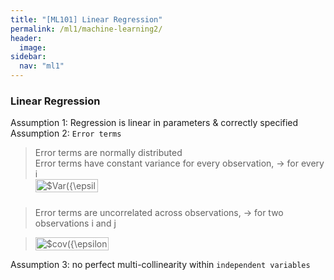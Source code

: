 ```yaml
---
title: "[ML101] Linear Regression"
permalink: /ml1/machine-learning2/
header:
  image:
sidebar:
  nav: "ml1"
---
```

### Linear Regression

Assumption 1: Regression is linear in parameters & correctly specified <br>
Assumption 2: `Error terms`
> Error terms are normally distributed <br>
> Error terms have constant variance for every observation, ->   for every i    
> <img src="http://www.sciweavers.org/tex2img.php?eq=%24Var%28%7B%5Cepsilon_i%7D%29%3D%7B%5Csigma%5E2%7D%24&bc=White&fc=Black&im=jpg&fs=12&ff=arev&edit=0" align="left" border="0" alt="$Var({\epsilon_i})={\sigma^2}$" width="100" height="21" /> 

<br> 

> Error terms are uncorrelated across observations, -> for two observations i and j

> <img src="http://www.sciweavers.org/tex2img.php?eq=%24cov%28%7B%5Cepsilon_i%7D%2C%7B%5Cepsilon_j%7D%29%3D0&bc=White&fc=Black&im=jpg&fs=12&ff=arev&edit=0" align="center" border="0" alt="$cov({\epsilon_i},{\epsilon_j})=0" width="117" height="21" />



Assumption 3: no perfect multi-collinearity within `independent variables`
